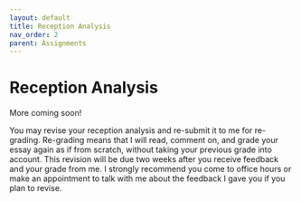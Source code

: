 ```yaml
---
layout: default
title: Reception Analysis
nav_order: 2
parent: Assignments
---
```

# Reception Analysis
More coming soon!


You may revise your reception analysis and re-submit it to me for re-grading. Re-grading means that I will read, comment on, and grade your essay again as if from scratch, without taking your previous grade into account. This revision will be due two weeks after you receive feedback and your grade from me. I strongly recommend you come to office hours or make an appointment to talk with me about the feedback I gave you if you plan to revise.
